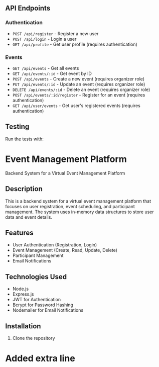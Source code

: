 
## API Endpoints

### Authentication

- `POST /api/register` - Register a new user
- `POST /api/login` - Login a user
- `GET /api/profile` - Get user profile (requires authentication)

### Events

- `GET /api/events` - Get all events
- `GET /api/events/:id` - Get event by ID
- `POST /api/events` - Create a new event (requires organizer role)
- `PUT /api/events/:id` - Update an event (requires organizer role)
- `DELETE /api/events/:id` - Delete an event (requires organizer role)
- `POST /api/events/:id/register` - Register for an event (requires authentication)
- `GET /api/user/events` - Get user's registered events (requires authentication)

## Testing

Run the tests with:
# Event Management Platform

Backend System for a Virtual Event Management Platform

## Description

This is a backend system for a virtual event management platform that focuses on user registration, event scheduling, and participant management. The system uses in-memory data structures to store user data and event details.

## Features

- User Authentication (Registration, Login)
- Event Management (Create, Read, Update, Delete)
- Participant Management
- Email Notifications

## Technologies Used

- Node.js
- Express.js
- JWT for Authentication
- Bcrypt for Password Hashing
- Nodemailer for Email Notifications

## Installation

1. Clone the repository

# Added extra line

